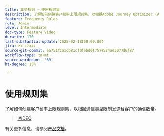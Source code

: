 ```yaml
---
title: 业务规则 — 使用规则集
description: 了解如何创建客户频率上限规则集，以根据Adobe Journey Optimizer (AJO)中的通信类型限制发送给客户的通信数量。
feature: Frequency Rules
role: Admin
level: Intermediate
doc-type: Feature Video
duration: 170
last-substantial-update: 2025-02-18T00:00:00Z
jira: KT-17341
source-git-commit: ea751f2a1cb81cf0febd0f757e524ae3077d6a87
workflow-type: tm+mt
source-wordcount: '69'
ht-degree: 15%

---
```



# 使用规则集

了解如何创建客户频率上限规则集，以根据通信类型限制发送给客户的通信数量。

>[!VIDEO](https://video.tv.adobe.com/v/3435531/?learn=on&enablevpops)

有关更多信息，请参阅[产品文档](https://experienceleague.adobe.com/en/docs/journey-optimizer/using/configuration/rule-sets)。

